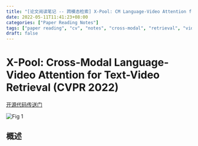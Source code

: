 ```yaml
---
title: "[论文阅读笔记 -- 跨模态检索] X-Pool: CM Language-Video Attention for TV Retrieval (CVPR 2022)"
date: 2022-05-11T11:41:23+08:00
categories: ["Paper Reading Notes"]
tags: ["paper reading", "cv", "notes", "cross-modal", "retrieval", "video"]
draft: false
---
```


# X-Pool: Cross-Modal Language-Video Attention for Text-Video Retrieval (CVPR 2022)

[开源代码传送门](https://layer6ai-labs.github.io/xpool/)

![Fig 1](/images/2022/PRN227/1.png)

## 概述


